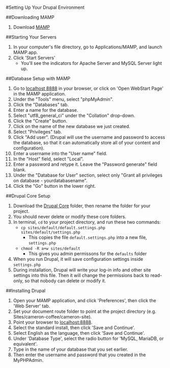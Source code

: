 #Setting Up Your Drupal Environment

##Downloading MAMP
1. Download [MAMP](https://www.mamp.info/en/downloads/)

##Starting Your Servers
1. In your computer's file directory, go to Applications/MAMP, and launch MAMP.app.
2. Click 'Start Servers'
	- You'll see the indicators for Apache Server and MySQL Server light up.

##Database Setup with MAMP
1. Go to [localhost 8888](http://localhost:8888/MAMP/) in your browser, or click on 'Open WebStart Page' in the MAMP application.
2. Under the "Tools" menu, select "phpMyAdmin".
3. Click the "Databases" tab.
4. Enter a name for the database.
5. Select "utf8_general_ci" under the "Collation" drop-down.
6. Click the "Create" button.
7. Click on the name of the new database we just created.
8. Select "Privileges" tab.
9. Click "Add user". (Drupal will use the username and password to access the database, so that it can automatically store all of your content and configuration).
10. Enter a username into the "User name" field.
11. In the "Host" field, select "Local".
12. Enter a password and retype it. Leave the "Password generate" field blank.
13. Under the "Database for User" section, select only "Grant all privileges on database - yourdatabasename".
14. Click the "Go" button in the lower right.

##Drupal Core Setup
1. Download the [Drupal Core](https://www.drupal.org/download) folder, then rename the folder for your project.
2. You should never delete or modify these core folders.
3. In terminal, `cd` to your project directory, and run these two commands:
	- `cp sites/default/default.settings.php sites/default/settings.php`
		- This copies the file `default.settings.php` into a new file, `settings.php`
	- `chmod -R a+w sites/default`
		- This gives you admin permissons for the `defaults` folder
4. When you run Drupal, it will save configuration settings inside `settings.php`
5. During installation, Drupal will write your log-in info and other site settings into this file. Then it will change the permissions back to read-only, so that nobody can delete or modify it. 

##Installing Drupal
1. Open your MAMP application, and click 'Preferences', then click the 'Web Server' tab.
2. Set your document route folder to point at the project directory (e.g. Sites/cameron-coffee/cameron-site).
3. Point your browser to [localhost:8888](http://localhost:8888/).
4. Select the standard install, then click 'Save and Continue'.
5. Select English as the language, then click 'Save and Continue'.
6. Under 'Database Type', select the radio button for 'MySQL, MariaDB, or equivalent'.
7. Type in the name of your database that you set earlier.
8. Then enter the username and password that you created in the MyPHPAdmin.


